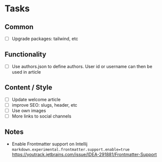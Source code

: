 # Tasks

## Common

- [ ] Upgrade packages: tailwind, etc

## Functionality

- [ ] Use authors.json to define authors. User id or username can then be used in article

## Content / Style

- [ ] Update welcome article
- [ ] improve SEO: slugs, header, etc
- [ ] Use own images
- [ ] More links to social channels

## Notes

- Enable Frontmatter support on Intellij
  `markdown.experimental.frontmatter.support.enable=true`
  https://youtrack.jetbrains.com/issue/IDEA-291881/Frontmatter-Support
